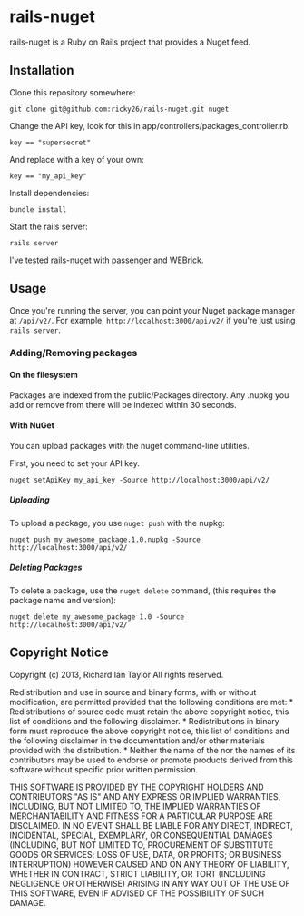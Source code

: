 # rails-nuget

rails-nuget is a Ruby on Rails project that provides a Nuget feed.

## Installation

Clone this repository somewhere:
```
git clone git@github.com:ricky26/rails-nuget.git nuget
```

Change the API key, look for this in app/controllers/packages_controller.rb:
```
key == "supersecret"
```
And replace with a key of your own:
```
key == "my_api_key"
```

Install dependencies:
```
bundle install
```

Start the rails server:
```
rails server
```

I've tested rails-nuget with passenger and WEBrick.

## Usage

Once you're running the server, you can point your Nuget package manager at `/api/v2/`. For example, `http://localhost:3000/api/v2/` if you're just using `rails server`.

### Adding/Removing packages

#### On the filesystem

Packages are indexed from the public/Packages directory. Any .nupkg you add or remove from there will be indexed within 30 seconds.

#### With NuGet

You can upload packages with the nuget command-line utilities.

First, you need to set your API key.
```
nuget setApiKey my_api_key -Source http://localhost:3000/api/v2/
```

##### Uploading

To upload a package, you use `nuget push` with the nupkg:
```
nuget push my_awesome_package.1.0.nupkg -Source http://localhost:3000/api/v2/
```

##### Deleting Packages

To delete a package, use the `nuget delete` command, (this requires the package name and version):
```
nuget delete my_awesome_package 1.0 -Source http://localhost:3000/api/v2/
```

## Copyright Notice

Copyright (c) 2013, Richard Ian Taylor
All rights reserved.

Redistribution and use in source and binary forms, with or without
modification, are permitted provided that the following conditions are met:
    * Redistributions of source code must retain the above copyright
      notice, this list of conditions and the following disclaimer.
    * Redistributions in binary form must reproduce the above copyright
      notice, this list of conditions and the following disclaimer in the
      documentation and/or other materials provided with the distribution.
    * Neither the name of the <organization> nor the
      names of its contributors may be used to endorse or promote products
      derived from this software without specific prior written permission.

THIS SOFTWARE IS PROVIDED BY THE COPYRIGHT HOLDERS AND CONTRIBUTORS "AS IS" AND
ANY EXPRESS OR IMPLIED WARRANTIES, INCLUDING, BUT NOT LIMITED TO, THE IMPLIED
WARRANTIES OF MERCHANTABILITY AND FITNESS FOR A PARTICULAR PURPOSE ARE
DISCLAIMED. IN NO EVENT SHALL <COPYRIGHT HOLDER> BE LIABLE FOR ANY
DIRECT, INDIRECT, INCIDENTAL, SPECIAL, EXEMPLARY, OR CONSEQUENTIAL DAMAGES
(INCLUDING, BUT NOT LIMITED TO, PROCUREMENT OF SUBSTITUTE GOODS OR SERVICES;
LOSS OF USE, DATA, OR PROFITS; OR BUSINESS INTERRUPTION) HOWEVER CAUSED AND
ON ANY THEORY OF LIABILITY, WHETHER IN CONTRACT, STRICT LIABILITY, OR TORT
(INCLUDING NEGLIGENCE OR OTHERWISE) ARISING IN ANY WAY OUT OF THE USE OF THIS
SOFTWARE, EVEN IF ADVISED OF THE POSSIBILITY OF SUCH DAMAGE.

